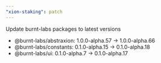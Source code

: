 ```yaml
---
"xion-staking": patch
---
```


Update burnt-labs packages to latest versions

- @burnt-labs/abstraxion: 1.0.0-alpha.57 → 1.0.0-alpha.66
- @burnt-labs/constants: 0.1.0-alpha.15 → 0.1.0-alpha.18
- @burnt-labs/ui: 0.1.0-alpha.7 → 0.1.0-alpha.17
